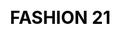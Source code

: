 ---
layout: "website"
css: /css/website.css
id: 5
workUrl: works/fashion21/
title: "FASHION 21"
type: "Web Design & Dev"
image: /img/work/fashion21.jpg
class: p3

cover-bg: /img/project/film/cover-bg.jpg
cover-button: /img/project/assets/play-icon.png

social-media:
    - url: https://www.google.com
      social-icon: /img/project/website/icon_twitter.png
      
    - url: https://www.google.com
      social-icon: /img/project/website/icon_link.png
    
    - url: https://www.google.com
      social-icon: /img/project/website/icon_facebook.png  

work-info:
   - type: Client
     name: FS Cosmetics

   - type: Web Designer
     name: Nicole Lopuz

   - type: Web Developer
     name: Rens Ramos<br/>Ruel Aballe
    
      
project-type-icon: '/img/project/website/web_icon.png'

project-detail:
    - description: Fashion 21 was born from the idea of a fresh look for the woman of the 21st century. It was to offer to Filipinas a new brand of imported, good quality and long-lasting make up at an affordable price.
                   <br/><br/>



project-process:
    - title: Creative process
   

project-slider:
    - image: /img/project/film/slider/img1.jpg
    - image: /img/project/film/slider/img2.jpg
    - image: /img/project/film/slider/img3.jpg
    - image: /img/project/film/slider/img4.jpg
    - image: /img/project/film/slider/img5.jpg
    - image: /img/project/film/slider/img6.jpg
    - image: /img/project/film/slider/img1.jpg
    - image: /img/project/film/slider/img2.jpg
    - image: /img/project/film/slider/img3.jpg
    - image: /img/project/film/slider/img4.jpg
    - image: /img/project/film/slider/img5.jpg
    - image: /img/project/film/slider/img6.jpg
    
creative-image:
    - image: /img/project/film/creative-process/img1.jpg
    - image: /img/project/film/creative-process/img2.jpg
    - image: /img/project/film/creative-process/img3.jpg
    - image: /img/project/film/creative-process/img4.jpg
    - image: /img/project/film/creative-process/img5.jpg
    - image: /img/project/film/creative-process/img6.jpg
    - image: /img/project/film/creative-process/img7.jpg
    - image: /img/project/film/creative-process/img8.jpg
    
creative-description: Lorem ipsum dolor sit amet, consectetur adipiscing elit, sed do eiusmod tempor incididunt ut labore et dolore magna aliqua. Ut enim ad minim veniam, quis nostrud exercitation ullamco laboris nisi ut aliquip ex ea commodo consequat.

    
project-related:
    - title: Web Design 
      image: /img/project/website/related/related1.jpg
      
    - title: Film
      image: /img/project/website/related/related1.jpg  
---